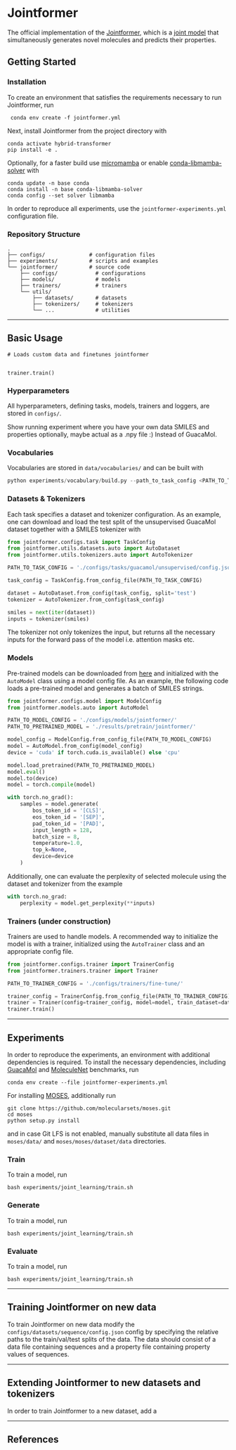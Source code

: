 # Jointformer

The official implementation of the [Jointformer](https://arxiv.org/abs/2310.02066), which is a [joint model](https://www.microsoft.com/en-us/research/wp-content/uploads/2016/02/LasserreBishopMinka06.pdf) that simultaneously generates novel molecules and predicts their properties.


## Getting Started

### Installation
To create an environment that satisfies the requirements necessary to run Jointformer, run
```
 conda env create -f jointformer.yml
```
Next, install Jointformer from the project directory with 
```
conda activate hybrid-transformer
pip install -e .
```

Optionally, for a faster build use [micromamba](https://mamba.readthedocs.io/en/latest/user_guide/micromamba.html) or
enable [conda-libmamba-solver](https://www.anaconda.com/blog/conda-is-fast-now) with 
``` 
conda update -n base conda
conda install -n base conda-libmamba-solver
conda config --set solver libmamba
```

In order to reproduce all experiments, use the `jointformer-experiments.yml` configuration file. 

### Repository Structure

```
.
├── configs/              # configuration files
├── experiments/          # scripts and examples
└── jointformer/          # source code
    ├── configs/            # configurations
    ├── models/             # models
    ├── trainers/           # trainers
    └── utils/           
        ├── datasets/       # datasets
        ├── tokenizers/     # tokenizers
        └── ...             # utilities

```

---
## Basic Usage


```
# Loads custom data and finetunes jointformer 


trainer.train()
```

### Hyperparameters

All hyperparameters, defining tasks, models, trainers and loggers, are stored in `configs/`.

Show running experiment where you have your own data SMILES and properties optionally, maybe actual as a .npy file :) 
Instead of GuacaMol. 

### Vocabularies

Vocabularies are stored in `data/vocabularies/` and can be built with
```python
python experiments/vocabulary/build.py --path_to_task_config <PATH_TO_TASK_CONFIG>
```

### Datasets & Tokenizers

Each task specifies a dataset and tokenizer configuration. As an example, one can download and
load the test split of the unsupervised GuacaMol dataset together with a SMILES tokenizer with

```python
from jointformer.configs.task import TaskConfig
from jointformer.utils.datasets.auto import AutoDataset
from jointformer.utils.tokenizers.auto import AutoTokenizer

PATH_TO_TASK_CONFIG = './configs/tasks/guacamol/unsupervised/config.json'

task_config = TaskConfig.from_config_file(PATH_TO_TASK_CONFIG)

dataset = AutoDataset.from_config(task_config, split='test')
tokenizer = AutoTokenizer.from_config(task_config)

smiles = next(iter(dataset))
inputs = tokenizer(smiles)
```

The tokenizer not only tokenizes the input, but returns all the necessary inputs
for the forward pass of the model i.e. attention masks etc.


### Models

Pre-trained models can be downloaded from [here](https://drive.google.com/drive/folders/1t18MULGmZphpjEdPV2FYUYwshEo8W5Dw?usp=sharing)
and initialized with the `AutoModel` class using a model config file. As an example, the following code
loads a pre-trained model and generates a batch of SMILES strings. 

```python
from jointformer.configs.model import ModelConfig
from jointformer.models.auto import AutoModel

PATH_TO_MODEL_CONFIG = './configs/models/jointformer/'
PATH_TO_PRETRAINED_MODEL = './results/pretrain/jointformer/'

model_config = ModelConfig.from_config_file(PATH_TO_MODEL_CONFIG)
model = AutoModel.from_config(model_config)
device = 'cuda' if torch.cuda.is_available() else 'cpu'

model.load_pretrained(PATH_TO_PRETRAINED_MODEL)
model.eval()
model.to(device)
model = torch.compile(model)

with torch.no_grad():
    samples = model.generate(
        bos_token_id = '[CLS]',
        eos_token_id = '[SEP]',
        pad_token_id = '[PAD]',
        input_length = 128,
        batch_size = 8,
        temperature=1.0,
        top_k=None,
        device=device
    )
```

Additionally, one can evaluate the perplexity of selected molecule using the dataset and tokenizer
from the example

```python
with torch.no_grad:
    perplexity = model.get_perplexity(**inputs)
```

### Trainers (under construction)

Trainers are used to handle models. A recommended way to initialize the model is with a trainer, initialized using the `AutoTrainer` class and an
appropriate config file. 

```python
from jointformer.configs.trainer import TrainerConfig
from jointformer.trainers.trainer import Trainer

PATH_TO_TRAINER_CONFIG = './configs/trainers/fine-tune/'

trainer_config = TrainerConfig.from_config_file(PATH_TO_TRAINER_CONFIG)
trainer = Trainer(config=trainer_config, model=model, train_dataset=dataset, tokenizer=tokenizer)
trainer.train()
```


----
## Experiments

In order to reproduce the experiments, an environment with additional dependencies is required.
To install the necessary dependencies, including [GuacaMol](https://github.com/BenevolentAI/guacamol)
 and [MoleculeNet](https://moleculenet.org/) benchmarks, run
```
conda env create --file jointformer-experiments.yml
```

For installing [MOSES](https://github.com/molecularsets/moses/tree/master), additionally run
```
git clone https://github.com/molecularsets/moses.git
cd moses
python setup.py install
```
and in case Git LFS is not enabled, manually substitute all data files in `moses/data/` and `moses/moses/dataset/data` directories.


### Train

To train a model, run 
```
bash experiments/joint_learning/train.sh
```

### Generate

To train a model, run 
```
bash experiments/joint_learning/train.sh
```

### Evaluate

To train a model, run 
```
bash experiments/joint_learning/train.sh
```

----
## Training Jointformer on new data

To train Jointformer on new data modify the `configs/datasets/sequence/config.json` config by specifying the relative paths to the train/val/test splits of the data.
The data should consist of a data file containing sequences and a property file containing property values of sequences. 

----
## Extending Jointformer to new datasets and tokenizers

In order to train Jointformer to a new dataset, add a 

----
## References

